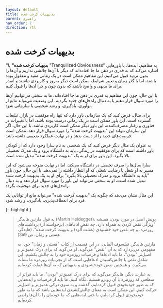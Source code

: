 ```yaml
---
layout: default
title: بدیهیات کرخت شده
parent: راهبری
nav_order: 7
direction: rtl
---
```


# بدیهیات کرخت شده
**"بدیهیات کرخت شده"** یا "Tranquilized Obviousness" به مفاهیم، ایده‌ها، یا باورهایی اشاره می‌کند که به قدری در ذهن ما جا افتاده‌اند که دیگر با آن‌ها چالشی نداریم و آن‌ها را بدون تردید قبول می‌کنیم. این مفاهیم ممکن است در یک زمانی مفید و معقول بوده باشند، اما با گذر زمان و تغییر شرایط، ممکن است دیگر به‌روز و کاربردی نباشند و آنقدر برای ما بدیهی و واضح باشند که بدون چون و چرا آن‌ها را قبول کنیم.

با این حال، چون این مفاهیم به قدری در ذهن ما جا افتاده‌اند، ما به سختی می‌توانیم آن‌ها را مورد سوال قرار دهیم یا به دنبال راه‌حل‌های جدید بگردیم. این وضعیت می‌تواند مانع از نوآوری، یادگیری، و رشد شخصی یا سازمانی شود. 

برای مثال، فرض کنید که یک سازمانی باور دارد که تنها راه موفقیت در بازار، تبلیغات گسترده است. این باور ممکن است در یک زمانی درست بوده باشد، اما با تغییرات در فناوری و رفتار مصرف‌کننده، این باور دیگر ممکن است کاربردی نباشد. با این حال، اگر این سازمان نتواند این "بدیهیت کرخت شده" را مورد سوال قرار دهد، ممکن است فرصت‌های جدید را از دست بدهد و در نهایت عملکرد ضعیفی داشته باشد.

به عنوان یک مثال دیگر فرض کنید که یک شخصی به نام سارا وجود دارد که از کودکی باور داشته است که برای موفقیت در زندگی، باید به دانشگاه برود و یک مدرک تحصیلی بالا بگیرد. این باور برای او به یک "بدیهیت کرخت شده" تبدیل شده است. 

سارا سال‌ها را صرف تحصیل در دانشگاه می‌کند، اما در نهایت متوجه می‌شود که این مسیر به او شغل یا رضایت شغلی که او انتظار داشته را نمی‌دهد. با این حال، چون باور "باید به دانشگاه برود و مدرک تحصیلی بالا بگیرد" برای او به یک بدیهیت کرخت شده تبدیل شده است، او به سختی می‌تواند این باور را مورد سوال قرار دهد و به دنبال راه‌حل‌های جدید برای موفقیت بگردد.

این مثال نشان می‌دهد که چگونه یک "بدیهیت کرخت شده" می‌تواند مانع از توانایی یک فرد برای انعطاف‌پذیری، یادگیری، و رشد شود.

{: .highlight }
> به قول مارتین هایدگر (Martin Heidegger)، پویش اصیل در مورد بودن، همیشه "ویژگی نقض کردن به همراه دارد، چه نقض ادعاهای (برخواسته از) برداشت‌های روزمره، و چه نقض خود خشنودی (غفلت آلود) و بدیهیت کرخت شده". (هایدگر، هستی و زمان، ص 3٥9)
>
> مارتین هایدگر، فیلسوف آلمانی، در این قسمت از کتاب "هستی و زمان" خود، به مفهومی می‌پردازد که به آن "نقض" می‌گوید. او می‌گوید که برای درک عمیق‌تر و اصیل‌تر "بودن"، ما باید ادعاها و فرضیات روزمره خود را به چالش بکشیم. این شامل نقض یا چالش‌کشیدن ادعاهایی است که از تجربیات روزمره ما نشأت می‌گیرد، و همچنین نقض خودخشنودی و بدیهیاتی که به آن‌ها غفلت کرده‌ایم.
>
> به عبارت دیگر، هایدگر می‌گوید که برای درک عمیق‌تر "بودن"، ما باید فراتر از سطحی که روزمره با آن روبرو هستیم، نگاه کنیم. ما باید از فرضیات و ایده‌هایی که به طور خودبخودی قبول کرده‌ایم، گذشته و به سوی درکی عمیق‌تر و اصیل‌تر حرکت کنیم. این ممکن است به معنای چالش‌کشیدن ایده‌هایی باشد که ما به طور خودبخودی قبول کرده‌ایم، یا حتی ایده‌هایی که ما خودمان را با آن‌ها راضی کرده‌ایم.
